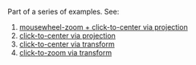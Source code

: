 Part of a series of examples. See:

1. [mousewheel-zoom + click-to-center via projection](http://bl.ocks.org/2206340)
2. [click-to-center via projection](http://bl.ocks.org/2206489)
3. [click-to-center via transform](http://bl.ocks.org/2206529)
4. [click-to-zoom via transform](http://bl.ocks.org/2206590)
